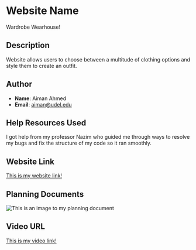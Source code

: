 # Website Name

Wardrobe Wearhouse!
## Description

Website allows users to choose between a multitude of clothing options and style them to create an outfit.

## Author

* **Name**: Aiman Ahmed
* **Email**: aiman@udel.edu

## Help Resources Used

I got help from my professor Nazim who guided me through ways to resolve my bugs and fix the structure of my code so it ran smoothly.

## Website Link
[This is my website link!](https://ud-f24-cs1.github.io/cs1-website-f24-aimanahmedd/)

## Planning Documents

![This is an image to my planning document](ciscplan.jpeg)

## Video URL

[This is my video link!](https://drive.google.com/file/d/1eEGwWo-azqZu5R2v0s-DKobZNON4cWSt/view?usp=sharing)
